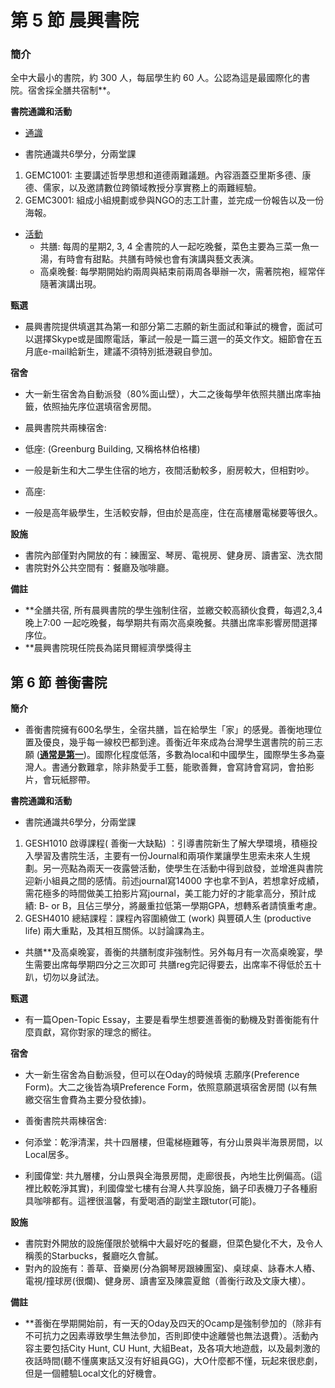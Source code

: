 # 第 5 節 晨興書院

### 簡介
全中大最小的書院，約 300 人，每屆學生約 60 人。公認為這是最國際化的書院。宿舍採全膳共宿制**。

**書院通識和活動**

*   <u>通識</u>

*   書院通識共6學分，分兩堂課

1.  GEMC1001: 主要講述哲學思想和道德兩難議題。內容涵蓋亞里斯多德、康德、儒家，以及邀請數位跨領域教授分享實務上的兩難經驗。
2.  GEMC3001: 組成小組規劃或參與NGO的志工計畫，並完成一份報告以及一份海報。

*   <u>活動</u>
    *   共膳: 每周的星期2, 3, 4 全書院的人一起吃晚餐，菜色主要為三菜一魚一湯，有時會有甜點。共膳有時候也會有演講與藝文表演。
    *   高桌晚餐: 每學期開始約兩周與結束前兩周各舉辦一次，需著院袍，經常伴隨著演講出現。

**甄選**

*   晨興書院提供填選其為第一和部分第二志願的新生面試和筆試的機會，面試可以選擇Skype或是國際電話，筆試一般是一篇三選一的英文作文。細節會在五月底e-mail給新生，建議不須特別抵港親自參加。

**宿舍**

*   大一新生宿舍為自動派發（80%面山壁），大二之後每學年依照共膳出席率抽籤，依照抽先序位選填宿舍房間。
*   晨興書院共兩棟宿舍:

*   低座: (Greenburg Building, 又稱格林伯格樓)
*   一般是新生和大二學生住宿的地方，夜間活動較多，廚房較大，但相對吵。
*   高座:
*   一般是高年級學生，生活較安靜，但由於是高座，住在高樓層電梯要等很久。

**設施**

*   書院內部僅對內開放的有：練團室、琴房、電視房、健身房、讀書室、洗衣間
*   書院對外公共空間有：餐廳及咖啡廳。

**備註**

*   **全膳共宿, 所有晨興書院的學生強制住宿，並繳交較高額伙食費，每週2,3,4 晚上7:00 一起吃晚餐，每學期共有兩次高桌晚餐。共膳出席率影響房間選擇序位。
*   **晨興書院現任院長為諾貝爾經濟學獎得主

## 第 6 節 善衡書院

**簡介**

*   善衡書院擁有600名學生，全宿共膳，旨在給學生「家」的感覺。善衡地理位置及優良，幾乎每一線校巴都到達。善衡近年來成為台灣學生選書院的前三志願 (**<u>通常是第一</u>**)。國際化程度低落，多數為local和中國學生，國際學生多為臺灣人。書通分數難拿，除非熱愛手工藝，能歌善舞，會寫詩會寫詞，會拍影片，會玩紙膠帶。

**書院通識和活動**

*   書院通識共6學分，分兩堂課

1.  GESH1010 啟導課程( 善衡一大缺點) ：引導書院新生了解大學環境，積極投入學習及書院生活，主要有一份Journal和兩項作業讓學生思索未來人生規劃。另一亮點為兩天一夜露營活動，使學生在活動中得到啟發，並增進與書院迎新小組員之間的感情。前述journal寫14000 字也拿不到A，若想拿好成績，需花極多的時間做美工拍影片寫journal，美工能力好的才能拿高分，預計成績: B- or B，且佔三學分，將嚴重拉低第一學期GPA，想轉系者請慎重考慮。 
2.  GESH4010 總結課程：課程內容圍繞做工 (work) 與豐碩人生 (productive life) 兩大重點，及其相互關係。以討論課為主。

*   共膳**及高桌晚宴，善衡的共膳制度非強制性。另外每月有一次高桌晚宴，學生需要出席每學期四分之三次即可 共膳reg完記得要去，出席率不得低於五十趴，切勿以身試法。

**甄選**

*   有一篇Open-Topic Essay，主要是看學生想要進善衡的動機及對善衡能有什麼貢獻，寫你對家的理念的嚮往。 

**宿舍**

*   大一新生宿舍為自動派發，但可以在Oday的時候填 志願序(Preference Form)。大二之後皆為填Preference Form，依照意願選填宿舍房間 (以有無繳交宿生會費為主要分發依據)。
*   善衡書院共兩棟宿舍:

*   何添堂：乾淨清潔，共十四層樓，但電梯極難等，有分山景與半海景房間，以Local居多。
*   利國偉堂: 共九層樓，分山景與全海景房間，走廊很長，內地生比例偏高。(這裡比較乾淨其實)，利國偉堂七樓有台灣人共享設施，鍋子印表機刀子各種廚具咖啡都有。這裡很溫馨，有愛喝酒的副堂主跟tutor(可能)。

**設施**

*   書院對外開放的設施僅限於號稱中大最好吃的餐廳，但菜色變化不大，及令人稱羨的Starbucks，餐廳吃久會膩。
*   對內的設施有：善草、音樂房(分為鋼琴房跟練團室)、桌球桌、詠春木人樁、電視/撞球房(很爛)、健身房、讀書室及陳震夏館（善衡行政及文康大樓）。

**備註**

*   **善衡在學期開始前，有一天的Oday及四天的Ocamp是強制參加的（除非有不可抗力之因素導致學生無法參加，否則即使中途離營也無法退費）。活動內容主要包括City Hunt, CU Hunt, 大組Beat，及各項大地遊戲，以及最刺激的夜話時間(聽不懂廣東話又沒有好組員GG)，大O什麼都不懂，玩起來很悲劇，但是一個體驗Local文化的好機會。